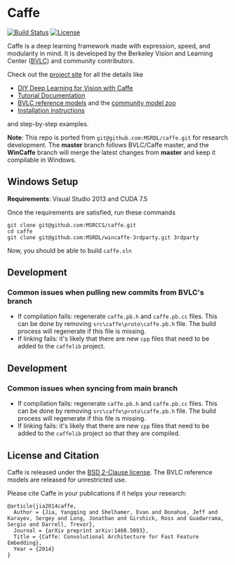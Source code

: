 # Caffe

[![Build Status](https://travis-ci.org/BVLC/caffe.svg?branch=master)](https://travis-ci.org/BVLC/caffe)
[![License](https://img.shields.io/badge/license-BSD-blue.svg)](LICENSE)

Caffe is a deep learning framework made with expression, speed, and modularity in mind.
It is developed by the Berkeley Vision and Learning Center ([BVLC](http://bvlc.eecs.berkeley.edu)) and community contributors.

Check out the [project site](http://caffe.berkeleyvision.org) for all the details like

- [DIY Deep Learning for Vision with Caffe](https://docs.google.com/presentation/d/1UeKXVgRvvxg9OUdh_UiC5G71UMscNPlvArsWER41PsU/edit#slide=id.p)
- [Tutorial Documentation](http://caffe.berkeleyvision.org/tutorial/)
- [BVLC reference models](http://caffe.berkeleyvision.org/model_zoo.html) and the [community model zoo](https://github.com/BVLC/caffe/wiki/Model-Zoo)
- [Installation instructions](http://caffe.berkeleyvision.org/installation.html)

and step-by-step examples.

**Note**: This repo is ported from `git@github.com:MSRDL/caffe.git` for research development. The **master** branch follows BVLC/Caffe master, and the **WinCaffe** branch will merge the latest changes from **master** and keep it compilable in Windows.

## Windows Setup
**Requirements**: Visual Studio 2013 and CUDA 7.5

Once the requirements are satisfied, run these commands
```
git clone git@github.com:MSRCCS/caffe.git
cd caffe
git clone git@github.com:MSRDL/wincaffe-3rdparty.git 3rdparty
```
Now, you should be able to build `caffe.sln` 

## Development

### Common issues when pulling new commits from BVLC's branch
- If compilation fails: regenerate `caffe.pb.h` and `caffe.pb.cc` files. This can be done by removing `src\caffe\proto\caffe.pb.h` file. The build process will regenerate if this file is missing.
- If linking fails: it's likely that there are new `cpp` files that need to be added to the `caffelib` project.

## Development

### Common issues when syncing from main branch
- If compilation fails: regenerate `caffe.pb.h` and `caffe.pb.cc` files. This can be done by removing `src\caffe\proto\caffe.pb.h` file. The build process will regenerate if this file is missing.
- If linking fails: it's likely that there are new `cpp` files that need to be added to the `caffelib` project so that they are compiled.

## License and Citation

Caffe is released under the [BSD 2-Clause license](https://github.com/BVLC/caffe/blob/master/LICENSE).
The BVLC reference models are released for unrestricted use.

Please cite Caffe in your publications if it helps your research:

    @article{jia2014caffe,
      Author = {Jia, Yangqing and Shelhamer, Evan and Donahue, Jeff and Karayev, Sergey and Long, Jonathan and Girshick, Ross and Guadarrama, Sergio and Darrell, Trevor},
      Journal = {arXiv preprint arXiv:1408.5093},
      Title = {Caffe: Convolutional Architecture for Fast Feature Embedding},
      Year = {2014}
    }
